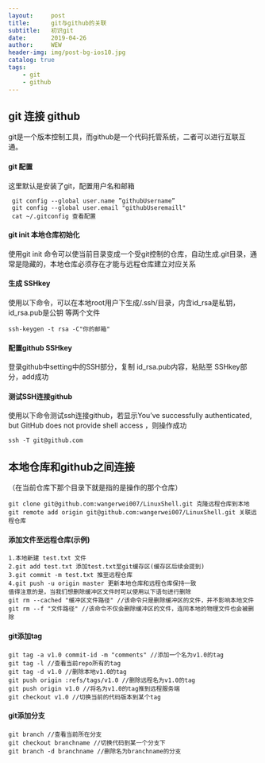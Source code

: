 ```yaml
---
layout:     post
title:      git与github的关联
subtitle:   初识git
date:       2019-04-26
author:     WEW
header-img: img/post-bg-ios10.jpg
catalog: true
tags:
    - git
    - github
---
```



## git 连接 github

git是一个版本控制工具，而github是一个代码托管系统，二者可以进行互联互通。

#### git 配置
这里默认是安装了git，配置用户名和邮箱

     git config --global user.name ”githubUsername”
     git config --global user.email "githubUseremaill"
     cat ~/.gitconfig 查看配置

#### git init 本地仓库初始化
使用git init 命令可以使当前目录变成一个受git控制的仓库，自动生成.git目录，通常是隐藏的，本地仓库必须存在才能与远程仓库建立对应关系

#### 生成 SSHkey
使用以下命令，可以在本地root用户下生成/.ssh/目录，内含id_rsa是私钥，id_rsa.pub是公钥 等两个文件

    ssh-keygen -t rsa -C"你的邮箱"

#### 配置github SSHkey
登录github中setting中的SSH部分，复制 id_rsa.pub内容，粘贴至 SSHkey部分，add成功

#### 测试SSH连接github
使用以下命令测试ssh连接github，若显示You’ve successfully authenticated, but GitHub does not provide shell access ，则操作成功

    ssh -T git@github.com


## 本地仓库和github之间连接

（在当前仓库下那个目录下就是指的是操作的那个仓库）

    git clone git@github.com:wangerwei007/LinuxShell.git 克隆远程仓库到本地
    git remote add origin git@github.com:wangerwei007/LinuxShell.git 关联远程仓库

#### 添加文件至远程仓库(示例)

    1.本地新建 test.txt 文件
    2.git add test.txt 添加test.txt至git缓存区(缓存区后续会提到)
    3.git commit -m test.txt 推至远程仓库
    4.git push -u origin master 更新本地仓库和远程仓库保持一致
    值得注意的是，当我们想删除缓冲区文件时可以使用以下语句进行删除
    git rm --cached "缓冲区文件路径" //该命令只是删除缓冲区的文件，并不影响本地文件
    git rm --f "文件路径" //该命令不仅会删除缓冲区的文件，连同本地的物理文件也会被删除

#### git添加tag

    git tag -a v1.0 commit-id -m "comments" //添加一个名为v1.0的tag
    git tag -l //查看当前repo所有的tag
    git tag -d v1.0 //删除本地v1.0的tag
    git push origin :refs/tags/v1.0 //删除远程名为v1.0的tag
    git push origin v1.0 //将名为v1.0的tag推到远程服务端
    git checkout v1.0 //切换当前的代码版本到某个tag
#### git添加分支

    git branch //查看当前所在分支
    git checkout branchname //切换代码到某一个分支下
    git branch -d branchname //删除名为branchname的分支
